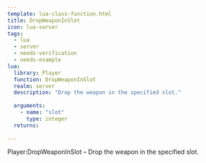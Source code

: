 ```yaml
---
template: lua-class-function.html
title: DropWeaponInSlot
icon: lua-server
tags:
  - lua
  - server
  - needs-verification
  - needs-example
lua:
  library: Player
  function: DropWeaponInSlot
  realm: server
  description: "Drop the weapon in the specified slot."
  
  arguments:
    - name: "slot"
      type: integer
  returns:
    
---
```


<div class="lua__search__keywords">
Player:DropWeaponInSlot &#x2013; Drop the weapon in the specified slot.
</div>
